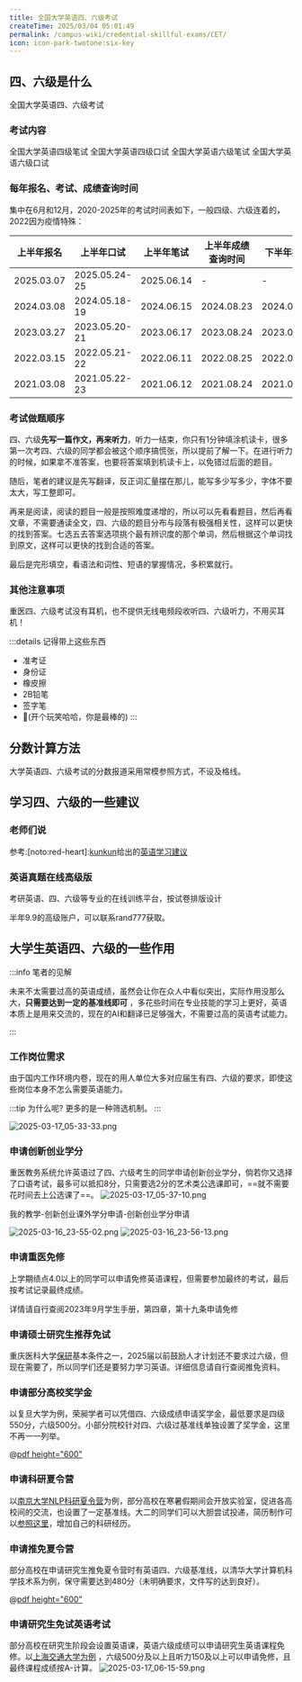 ```yaml
---
title: 全国大学英语四、六级考试
createTime: 2025/03/04 05:01:49
permalink: /campus-wiki/credential-skillful-exams/CET/
icon: icon-park-twotone:six-key
---
```


## 四、六级是什么

<LinkCard icon="icon-park-twotone:six-key" href="https://cet.neea.edu.cn/html1/folder/1608/1178-1.htm" title="College English Test" >
全国大学英语四、六级考试</LinkCard>

### 考试内容

<CardGrid>
<LinkCard icon="" href="https://cet.neea.edu.cn/html1/report/16123/196-1.htm" title="CET4" >全国大学英语四级笔试</LinkCard>
<LinkCard icon="" href="https://cet.neea.edu.cn/html1/report/16123/199-1.htm" title="CET-SET4" >全国大学英语四级口试</LinkCard>
<LinkCard icon="" href="https://cet.neea.edu.cn/html1/report/16123/201-1.htm" title="CET6" >全国大学英语六级笔试</LinkCard>
<LinkCard icon="" href="https://cet.neea.edu.cn/html1/report/16123/200-1.htm" title="CET-SET6" >全国大学英语六级口试</LinkCard>
</CardGrid>

### 每年报名、考试、成绩查询时间

集中在6月和12月，2020-2025年的考试时间表如下，一般四级、六级连着的，2022因为疫情特殊：

| 上半年报名      | 上半年口试         | 上半年笔试      | 上半年成绩查询时间  | 下半年报名      | 下半年口试         | 下半年笔试      | 下半年成绩查询时间  |
|------------|---------------|------------|------------|------------|---------------|------------|------------|
| 2025.03.07 | 2025.05.24-25 | 2025.06.14 | -          | -          | -             | -          | -          |
| 2024.03.08 | 2024.05.18-19 | 2024.06.15 | 2024.08.23 | 2024.09.05 | 2024.11.23-24 | 2024.12.24 | 2025.02.26 |
| 2023.03.27 | 2023.05.20-21 | 2023.06.17 | 2023.08.24 | 2023.09.01 | 2023.11.18-19 | 2023.12.16 | 2024.02.22 |
| 2022.03.15 | 2022.05.21-22 | 2022.06.11 | 2022.08.25 | 2022.09.13 | 2022.11.19-20 | 2022.12.10 | 2023.02.17 |
| 2021.03.08 | 2021.05.22-23 | 2021.06.12 | 2021.08.24 | 2021.09.10 | 2021.11.20-21 | 2022.12.18 | 2022.02.24 |

### 考试做题顺序

四、六级**先写一篇作文，再来听力**，听力一结束，你只有1分钟填涂机读卡，很多第一次考四、六级的同学都会被这个顺序搞慌张，所以提前了解一下。在进行听力的时候，如果拿不准答案，也要将答案填到机读卡上，以免错过后面的题目。

随后，笔者的建议是先写翻译，反正词汇量摆在那儿，能写多少写多少，字体不要太大，写工整即可。

再来是阅读，阅读的题目一般是按照难度递增的，所以可以先看看题目，然后再看文章，不需要通读全文，四、六级的题目分布与段落有极强相关性，这样可以更快的找到答案。七选五去答案选项挑个最有辨识度的那个单词，然后根据这个单词找到原文，这样可以更快的找到合适的答案。

最后是完形填空，看语法和词性、短语的掌握情况，多积累就行。

### 其他注意事项

重医四、六级考试没有耳机，也不提供无线电频段收听四、六级听力，不用买耳机！

:::details 记得带上这些东西
- 准考证
- 身份证
- 橡皮擦
- 2B铅笔
- 签字笔
- 🧠(开个玩笑哈哈，你是最棒的)
:::

## 分数计算方法

<LinkCard icon="ph:exam-fill" href="https://cet.neea.edu.cn/html1/folder/19081/5124-1.htm" title="分数解释" >
大学英语四、六级考试的分数报道采用常模参照方式，不设及格线。</LinkCard>

## 学习四、六级的一些建议

### 老师们说

参考:[noto:red-heart]:[kunkun](/friends/persons/)给出的[英语学习建议](/campus-wiki/english/)

### 英语真题在线高级版

<LinkCard icon="https://zhenti-res.youshaohua.com/images/read/zhenti/zhenti_online.svg" href="https://zhenti.burningvocabulary.cn/" title="英语真题在线官方网站" >
考研英语、四、六级等专业的在线训练平台，按试卷排版设计</LinkCard>

半年9.9的高级账户，可以联系rand777获取。

## 大学生英语四、六级的一些作用

:::info 笔者的见解

未来不太需要过高的英语成绩，虽然会让你在众人中看似突出，实际作用没那么大，**只需要达到一定的基准线即可**
，多花些时间在专业技能的学习上更好，英语本质上是用来交流的，现在的AI和翻译已足够强大，不需要过高的英语考试能力。

:::

### 工作岗位需求

由于国内工作环境内卷，现在的用人单位大多对应届生有四、六级的要求，即使这些岗位本身不怎么需要英语能力。

:::tip 为什么呢?
更多的是一种筛选机制。
:::

![2025-03-17_05-33-33.png](../../../.vuepress/public/src/2025-03-17_05-33-33.png)

### 申请创新创业学分

重医教务系统允许英语过了四、六级考生的同学申请创新创业学分，倘若你又选择了口语考试，最多可以抵扣8分，只需要选2分的艺术类公选课即可，==就不需要花时间去上公选课了==。
![2025-03-17_05-37-10.png](../../../.vuepress/public/src/2025-03-17_05-37-10.png)

我的教学-创新创业课外学分申请-创新创业学分申请

![2025-03-16_23-55-02.png](../../../.vuepress/public/src/2025-03-16_23-55-02.png)
![2025-03-16_23-56-13.png](../../../.vuepress/public/src/2025-03-16_23-56-13.png)

### 申请重医免修

上学期绩点4.0以上的同学可以申请免修英语课程，但需要参加最终的考试，最后按考试记录最终成绩。

详情请自行查阅2023年9月学生手册，第四章，第十九条申请免修

### 申请硕士研究生推荐免试

重庆医科大学[保研](/campus-wiki/postgraduate-recommendation/)基本条件之一，2025届以前鼓励人才计划还不要求过六级，但现在需要了，所以同学们还是要努力学习英语。详细信息请自行查阅推免资料。

### 申请部分高校奖学金

以复旦大学为例，荣昶学者可以凭借四、六级成绩申请奖学金，最低要求是四级550分，六级500分。小部分院校针对四、六级过基准线单独设置了奖学金，这里不再一一列举。

@[pdf height="600"](https://cyber.seu.edu.cn/_upload/article/files/5f/5c/5706eb944d87a009826bfeb578c4/241187aa-f1c1-4284-aaf0-adf5fe34e588.pdf)

### 申请科研夏令营

以[南京大学NLP科研夏令营](https://mp.weixin.qq.com/s/jWJiq2E2gHha_K9ryWg2sA)为例，部分高校在寒暑假期间会开放实验室，促进各高校间的交流，也设置了一定基准线。大二的同学们可以大胆尝试投递，简历制作可以[参照这里](/campus-wiki/internship/resume/)，增加自己的科研经历。



### 申请推免夏令营

部分高校在申请研究生推免夏令营时有英语四、六级基准线，以清华大学计算机科学技术系为例，保守需要达到480分（未明确要求，文件写的达到良好）。

@[pdf height="600"](https://www.cs.tsinghua.edu.cn/__local/7/06/23/DBA494F960130A64C7268CAC205_2414F314_3C705.pdf)

### 申请研究生免试英语考试

部分高校在研究生阶段会设置英语课，英语六级成绩可以申请研究生英语课程免修。以[上海交通大学为例](https://www.gs.sjtu.edu.cn/post/detail/Z3MyNTIw)
，六级500分及以上且听力150及以上可以申请免修，且最终课程成绩按A-计算。
![2025-03-17_06-15-59.png](../../../.vuepress/public/src/2025-03-17_06-15-59.png)
